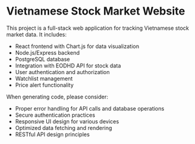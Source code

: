 <!-- Use this file to provide workspace-specific custom instructions to Copilot. For more details, visit https://code.visualstudio.com/docs/copilot/copilot-customization#_use-a-githubcopilotinstructionsmd-file -->

# Vietnamese Stock Market Website

This project is a full-stack web application for tracking Vietnamese stock market data. It includes:

- React frontend with Chart.js for data visualization
- Node.js/Express backend
- PostgreSQL database
- Integration with EODHD API for stock data
- User authentication and authorization
- Watchlist management
- Price alert functionality

When generating code, please consider:
- Proper error handling for API calls and database operations
- Secure authentication practices
- Responsive UI design for various devices
- Optimized data fetching and rendering
- RESTful API design principles
